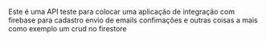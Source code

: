 Este é uma API teste para colocar uma aplicação de integração com firebase para cadastro envio de emails confimações e outras coisas a mais como exemplo um crud no firestore 